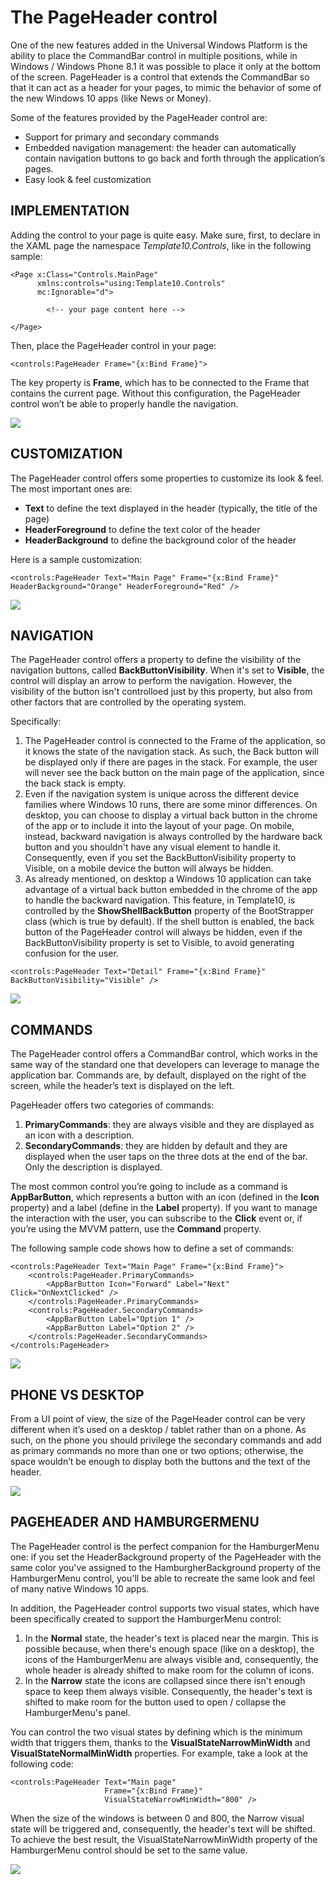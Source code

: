 # The PageHeader control #
One of the new features added in the Universal Windows Platform is the ability to place the CommandBar control in multiple positions, while in Windows / Windows Phone 8.1 it was possible to place it only at the bottom of the screen.
PageHeader is a control that extends the CommandBar so that it can act as a header for your pages, to mimic the behavior of some of the new Windows 10 apps (like News or Money).

Some of the features provided by the PageHeader control are:

- Support for primary and secondary commands
- Embedded navigation management: the header can automatically contain navigation buttons to go back and forth through the application’s pages.
- Easy look & feel customization

## IMPLEMENTATION ##
Adding the control to your page is quite easy. Make sure, first, to declare in the XAML page the namespace *Template10.Controls*, like in the following sample:

```XAML
<Page x:Class="Controls.MainPage"
      xmlns:controls="using:Template10.Controls"
      mc:Ignorable="d">

  		<!-- your page content here -->

</Page>
```

Then, place the PageHeader control in your page:

```XAML
<controls:PageHeader Frame="{x:Bind Frame}">
```

The key property is **Frame**, which has to be connected to the Frame that contains the current page. Without this configuration, the PageHeader control won’t be able to properly handle the navigation.

![](http://i.imgur.com/BFG3pSB.png)

## CUSTOMIZATION ##
The PageHeader control offers some properties to customize its look & feel. The most important ones are:
- **Text** to define the text displayed in the header (typically, the title of the page)
- **HeaderForeground** to define the text color of the header
- **HeaderBackground** to define the background color of the header

Here is a sample customization:

```XAML
<controls:PageHeader Text="Main Page" Frame="{x:Bind Frame}" HeaderBackground="Orange" HeaderForeground="Red" />
```
![](http://i.imgur.com/xvwCFXf.png)

## NAVIGATION ##
The PageHeader control offers a property to define the visibility of the navigation buttons, called **BackButtonVisibility**. When it's set to **Visible**, the control will display an arrow to perform the navigation. However, the visibility of the button isn't controlloed just by this property, but also from other factors that are controlled by the operating system.

Specifically:
1. The PageHeader control is connected to the Frame of the application, so it knows the state of the navigation stack. As such, the Back button will be displayed only if there are pages in the stack. For example, the user will never see the back button on the main page of the application, since the back stack is empty.
2. Even if the navigation system is unique across the different device families where Windows 10 runs, there are some minor differences. On desktop, you can choose to display a virtual back button in the chrome of the app or to include it into the layout of your page. On mobile, instead, backward navigation is always controlled by the hardware back button and you shouldn't have any visual element to handle it. Consequently, even if you set the BackButtonVisibility property to Visible, on a mobile device the button will always be hidden.
3. As already mentioned, on desktop a Windows 10 application can take advantage of a virtual back button embedded in the chrome of the app to handle the backward navigation. This feature, in Template10, is controlled by the **ShowShellBackButton** property of the BootStrapper class (which is true by default). If the shell button is enabled, the back button of the PageHeader control will always be hidden, even if the BackButtonVisibility property is set to Visible, to avoid generating confusion for the user. 


```XAML
<controls:PageHeader Text="Detail" Frame="{x:Bind Frame}" BackButtonVisibility="Visible" />
```
![](http://i.imgur.com/rKLWSCm.png)

## COMMANDS ##
The PageHeader control offers a CommandBar control, which works in the same way of the standard one that developers can leverage to manage the application bar. Commands are, by default, displayed on the right of the screen, while the header’s text is displayed on the left.

PageHeader offers two categories of commands:

1. **PrimaryCommands**: they are always visible and they are displayed as an icon with a description.
2. **SecondaryCommands**: they are hidden by default and they are displayed when the user taps on the three dots at the end of the bar. Only the description is displayed.
 
The most common control you’re going to include as a command is **AppBarButton**, which represents a button with an icon (defined in the **Icon** property) and a label (define in the **Label** property). If you want to manage the interaction with the user, you can subscribe to the **Click** event or, if you’re using the MVVM pattern, use the **Command** property.

The following sample code shows how to define a set of commands:

```XAML
<controls:PageHeader Text="Main Page" Frame="{x:Bind Frame}">
    <controls:PageHeader.PrimaryCommands>
        <AppBarButton Icon="Forward" Label="Next" Click="OnNextClicked" />
    </controls:PageHeader.PrimaryCommands>
    <controls:PageHeader.SecondaryCommands>
        <AppBarButton Label="Option 1" />
        <AppBarButton Label="Option 2" />
    </controls:PageHeader.SecondaryCommands>
</controls:PageHeader>
```

![](http://i.imgur.com/NYQTfCg.png)

## PHONE VS DESKTOP ##

From a UI point of view, the size of the PageHeader control can be very different when it’s used on a desktop / tablet rather than on a phone. As such, on the phone you should privilege the secondary commands and add as primary commands no more than one or two options; otherwise, the space wouldn’t be enough to display both the buttons and the text of the header.

![](http://i.imgur.com/3KUiKFs.png)

## PAGEHEADER AND HAMBURGERMENU ##
The PageHeader control is the perfect companion for the HamburgerMenu one: if you set  the HeaderBackground property of the PageHeader with the same color you've assigned to the HamburgherBackground property of the HamburgerMenu control, you'll be able to recreate the same look and feel of many native Windows 10 apps.

In addition, the PageHeader control supports two visual states, which have been specifically created to support the HamburgerMenu control:

1. In the **Normal** state, the header's text is placed near the margin. This is possible because, when there's enough space (like on a desktop), the icons of the HamburgerMenu are always visible and, consequently, the whole header is already shifted to make room for the column of icons.
2. In the **Narrow** state the icons are collapsed since there isn't enough space to keep them always visible. Consequently, the header's text is shifted to make room for the button used to open / collapse the HamburgerMenu's panel.

You can control the two visual states by defining which is the minimum width that triggers them, thanks to the **VisualStateNarrowMinWidth** and **VisualStateNormalMinWidth** properties.
For example, take a look at the following code:


```XAML
<controls:PageHeader Text="Main page" 
                     Frame="{x:Bind Frame}"
                     VisualStateNarrowMinWidth="800" />
```

When the size of the windows is between 0 and 800, the Narrow visual state will be triggered and, consequently, the header's text will be shifted. To achieve the best result, the VisualStateNarrowMinWidth property of the HamburgerMenu control should be set to the same value.

![](http://i.imgur.com/dKh4yUm.gif)